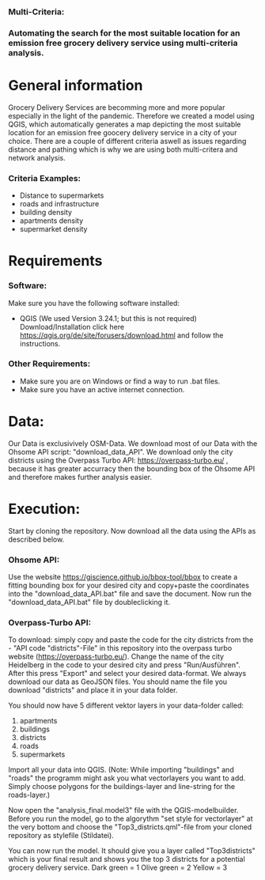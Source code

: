 ### Multi-Criteria: 
### Automating the search for the most suitable location for an emission free grocery delivery service using multi-criteria analysis.

# General information 

Grocery Delivery Services are becomming more and more popular especially in the light of the pandemic.
Therefore we created a model using QGIS, which automatically generates a map depicting the most suitable location for an emission free goocery delivery service in a city of your choice. There are a couple of different criteria aswell as issues regarding distance and pathing which is why we are using both multi-critera and network analysis.

### Criteria Examples:
  - Distance to supermarkets
  - roads and infrastructure
  - building density
  - apartments density
  - supermarket density

# Requirements
### Software: 
Make sure you have the following software installed: 
- QGIS (We used Version 3.24.1; but this is not required) 
Download/Installation click here https://qgis.org/de/site/forusers/download.html and follow the instructions.


### Other Requirements:
- Make sure you are on Windows or find a way to run .bat files.
- Make sure you have an active internet connection.

# Data:
Our Data is exclusivively OSM-Data.
We download most of our Data with the Ohsome API script: "download_data_API".
We download only the city districts using the Overpass Turbo API: https://overpass-turbo.eu/ , because it has greater accurracy then the bounding box of the Ohsome API and therefore makes further analysis easier.

# Execution:

Start by cloning the repository.
Now download all the data using the APIs as described below.

### Ohsome API: 
Use the website https://giscience.github.io/bbox-tool/bbox to create a fitting bounding box for your desired city and copy+paste the coordinates into the "download_data_API.bat" file and save the document.
Now run the "download_data_API.bat" file by doubleclicking it.
### Overpass-Turbo API:
To download: simply copy and paste the code for the city districts from the - "API code "districts"-File" in this repository into the overpass turbo website (https://overpass-turbo.eu/). Change the name of the city Heidelberg in the code to your desired city and press "Run/Ausführen". After this press "Export" and select your desired data-format. We always download our data as GeoJSON files. You should name the file you download "districts" and place it in your data folder.

You should now have 5 different vektor layers in your data-folder called: 
1. apartments
2. buildings
3. districts
4. roads
5. supermarkets

Import all your data into QGIS. (Note: While importing "buildings" and "roads" the programm might ask you what vectorlayers you want to add. Simply choose polygons for the buildings-layer and line-string for the roads-layer.)

Now open the "analysis_final.model3" file with the QGIS-modelbuilder. 
Before you run the model, go to the algorythm "set style for vectorlayer" at the very bottom and choose the "Top3_districts.qml"-file from your cloned repository as stylefile (Stildatei).

You can now run the model. It should give you a layer called "Top3districts" which is your final result and shows you the top 3 districts for a potential grocery delivery service. 
Dark green = 1
Olive green = 2
Yellow = 3



